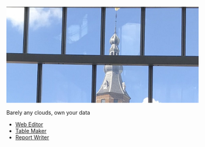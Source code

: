 ![logo](cirrus2.jpg)

Barely any clouds, own your data
- [Web Editor](webed.html)
- [Table Maker](tabmak.html)
- [Report Writer](repwri.html)
